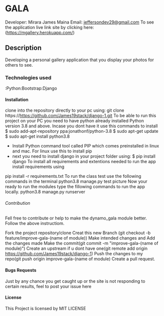 # GALA
Developer: Mirara James Maina
Email: jeffersondev29@gmail.com
To see the application live link site by clicking here:(https://mgallery.herokuapp.com/)
## Description
Developing a personal gallery application that you display your photos for others to see. 
### Technologies used
:Python:Bootstrap:Django
#### Installation
clone into the repository directly to your pc using: git clone https://https://github.com/James19stack/django-1.git To be able to run this project on your PC you need to have python already installed Python version 3.8 and above. Incase you dont have it use this commands to install
$ sudo add-apt-repository ppa:jonathonf/python-3.8 $ sudo apt-get update $ sudo apt-get install python3.8

- Install Python command tool called PIP which comes preinstalled in linux and mac.
For linux use this to install pip
- next you need to install django in your project folder using:
$ pip install django
To install all requirements and extentions needed to run the app install requirements using

pip install -r requirements.txt
To run the class test use the following commands in the terminal
python3.8 manage.py test picture
Now your ready to run the modules type the fillowing commands to run the app locally.
python3.8 manage.py runserver

###### Contribution
Fell free to contribute or help to make the dynamo_gala module better. Follow the above instructiom.

Fork the project repository/clone
Creat this new Branch (git checkout -b feature/improve-gala-(name of module))
Make intended changes and Add the changes made
Make the commit(git commit -m "improve-gala-(name of module)")
Create an upstream if u dont have one(git remote add origin https://github.com/James19stack/django-1)
Push the changes to my repo(git push origin improve-gala-(name of module)
Create a pull request.
#### Bugs Requests
Just by any chance you get caught up or the site is not responding to certain results, feel to post your issue here
#### License
This Project is licensed by  MIT LICENSE
